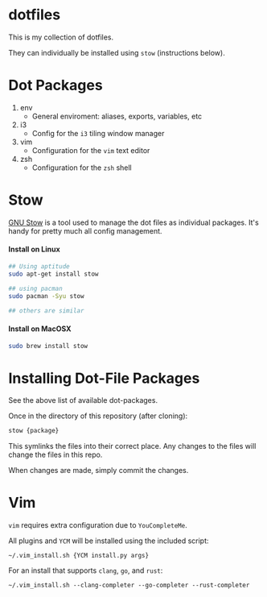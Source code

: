 dotfiles
========

This is my collection of dotfiles.

They can individually be installed using `stow` (instructions below).

Dot Packages
============

1. env
    * General enviroment: aliases, exports, variables, etc
2. i3
    * Config for the `i3` tiling window manager
3. vim
    * Configuration for the `vim` text editor
4. zsh
    * Configuration for the `zsh` shell


Stow
====

[GNU Stow](https://www.gnu.org/software/stow/) is a tool used to manage the dot files as individual packages. It's handy
for pretty much all config management.

#### Install on Linux

````bash
## Using aptitude
sudo apt-get install stow

## using pacman
sudo pacman -Syu stow

## others are similar
````

#### Install on MacOSX

````bash
sudo brew install stow
````


Installing Dot-File Packages
============================

See the above list of available dot-packages.

Once in the directory of this repository (after cloning):

````bash
stow {package}
````

This symlinks the files into their correct place. Any changes to the files will change the files in this repo.

When changes are made, simply commit the changes.



Vim
=======

`vim` requires extra configuration due to `YouCompleteMe`.

All plugins and `YCM` will be installed using the included script:

```
~/.vim_install.sh {YCM install.py args}
```

For an install that supports `clang`, `go`, and `rust`:

```
~/.vim_install.sh --clang-completer --go-completer --rust-completer
```
